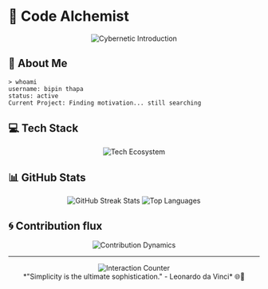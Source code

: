# 🌆 Code Alchemist
<div align="center">
    <img src="https://readme-typing-svg.demolab.com?font=Orbitron&weight=700&size=30&duration=3000&pause=1000&color=D54C4C&center=true&vCenter=true&width=800&lines=Django+%26+React+Developer;Bridging+Innovation+and+Functionality;Crafting+Elegant+Solutions+in+the+Matrix" alt="Cybernetic Introduction" />
</div>

## 🔮 About Me
```terminal
> whoami
username: bipin thapa
status: active
Current Project: Finding motivation... still searching
```

<!--## 🔗 Socials-->
<!--<div align="center">-->
<!--    <a href="https://twitter.com/tailung00"><img alt="Twitter" src="https://img.shields.io/badge/Twitter-%2366D9EF.svg?style=for-the-badge&logo=twitter&logoColor=white" /></a> -->
<!--    <a href="https://www.linkedin.com/in/bipin-thapa"><img alt="LinkedIn" src="https://img.shields.io/badge/LinkedIn-%23D54C4C.svg?style=for-the-badge&logo=linkedin&logoColor=white" /></a>-->
<!--    <a href="mailto:thapabipin139@gmail.com"><img alt="Email" src="https://img.shields.io/badge/Email-%23A6E22E.svg?style=for-the-badge&logo=gmail&logoColor=white" /></a>-->
<!--</div>-->


## 💻 Tech Stack
<div align="center">
    <img src="https://skillicons.dev/icons?i=c,python,javascript,django,react,sqlite,git,github&theme=dark" alt="Tech Ecosystem" />
</div>

## 📊 GitHub Stats
<div align="center">
    <!-- GitHub Streak Stats -->
    <img src="https://github-readme-streak-stats.herokuapp.com/?user=tailung42&theme=dark&hide_border=true&background=0D1117&ring=D54C4C&fire=FD971F&currStreakLabel=A6E22E" alt="GitHub Streak Stats" />
    <!-- GitHub Profile Stats -->
<!--     <img src="https://github-readme-stats.vercel.app/api?username=tailung42&theme=dark&hide_border=true&bg_color=0D1117&title_color=D54C4C&icon_color=FD971F&text_color=A6E22E" alt="GitHub Profile Stats" />a -->
    <!-- Most Used Languages -->
    <img src="https://github-readme-stats.vercel.app/api/top-langs/?username=tailung42&theme=dark&hide_border=true&bg_color=0D1117&title_color=D54C4C&layout=compact" alt="Top Languages" />
</div>


## 🌀 Contribution flux
<div align="center">
    <img src="https://github-readme-activity-graph.vercel.app/graph?username=tailung42&bg_color=0D1117&color=A6E22E&line=D54C4C&point=FD971F&area_color=66D9EF&title_color=D54C4C&area=true" alt="Contribution Dynamics" />
</div>

---
<div align="center">
    <img src="https://komarev.com/ghpvc/?username=tailung42&color=D54C4C" alt="Interaction Counter" />
    <br>
    *"Simplicity is the ultimate sophistication." - Leonardo da Vinci* 🌐🔧
</div>
